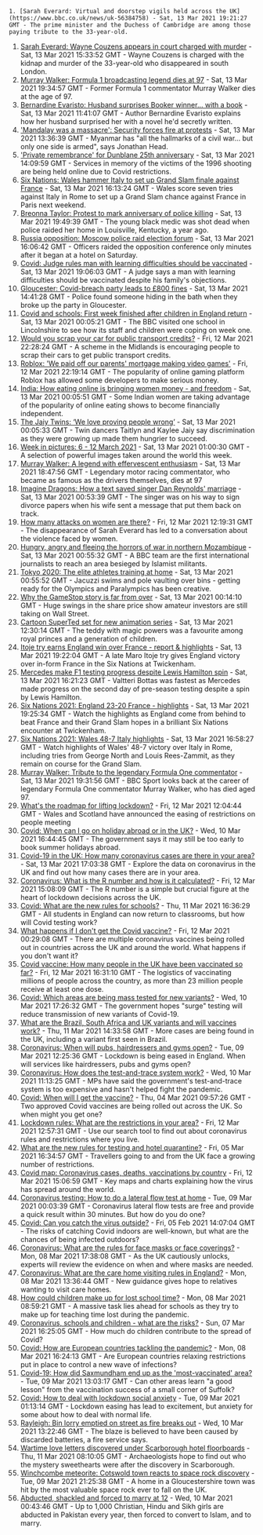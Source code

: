 
    1. [Sarah Everard: Virtual and doorstep vigils held across the UK](https://www.bbc.co.uk/news/uk-56384758) - Sat, 13 Mar 2021 19:21:27 GMT - The prime minister and the Duchess of Cambridge are among those paying tribute to the 33-year-old.
1. [Sarah Everard: Wayne Couzens appears in court charged with murder](https://www.bbc.co.uk/news/uk-england-london-56385657) - Sat, 13 Mar 2021 15:33:52 GMT - Wayne Couzens is charged with the kidnap and murder of the 33-year-old who disappeared in south London.
1. [Murray Walker: Formula 1 broadcasting legend dies at 97](https://www.bbc.co.uk/sport/formula1/56388596) - Sat, 13 Mar 2021 19:34:57 GMT - Former Formula 1 commentator Murray Walker dies at the age of 97.
1. [Bernardine Evaristo: Husband surprises Booker winner… with a book](https://www.bbc.co.uk/news/uk-56385395) - Sat, 13 Mar 2021 11:41:07 GMT - Author Bernardine Evaristo explains how her husband surprised her with a novel he'd secretly written.
1. ['Mandalay was a massacre': Security forces fire at protests](https://www.bbc.co.uk/news/world-asia-56386348) - Sat, 13 Mar 2021 13:36:39 GMT - Myanmar has "all the hallmarks of a civil war... but only one side is armed", says Jonathan Head.
1. ['Private remembrance' for Dunblane 25th anniversary](https://www.bbc.co.uk/news/uk-scotland-56386496) - Sat, 13 Mar 2021 14:09:59 GMT - Services in memory of the victims of the 1996 shooting are being held online due to Covid restrictions.
1. [Six Nations: Wales hammer Italy to set up Grand Slam finale against France](https://www.bbc.co.uk/sport/rugby-union/56387542) - Sat, 13 Mar 2021 16:13:24 GMT - Wales score seven tries against Italy in Rome to set up a Grand Slam chance against France in Paris next weekend.
1. [Breonna Taylor: Protest to mark anniversary of police killing](https://www.bbc.co.uk/news/world-us-canada-56387446) - Sat, 13 Mar 2021 19:49:39 GMT - The young black medic was shot dead when police raided her home in Louisville, Kentucky, a year ago.
1. [Russia opposition: Moscow police raid election forum](https://www.bbc.co.uk/news/world-europe-56385012) - Sat, 13 Mar 2021 16:06:42 GMT - Officers raided the opposition conference only minutes after it began at a hotel on Saturday.
1. [Covid: Judge rules man with learning difficulties should be vaccinated](https://www.bbc.co.uk/news/uk-england-manchester-56379383) - Sat, 13 Mar 2021 19:06:03 GMT - A judge says a man with learning difficulties should be vaccinated despite his family's objections.
1. [Gloucester: Covid-breach party leads to £800 fines](https://www.bbc.co.uk/news/uk-england-gloucestershire-56386595) - Sat, 13 Mar 2021 14:41:28 GMT - Police found someone hiding in the bath when they broke up the party in Gloucester.
1. [Covid and schools: First week finished after children in England return](https://www.bbc.co.uk/news/education-56375885) - Sat, 13 Mar 2021 00:05:21 GMT - The BBC visited one school in Lincolnshire to see how its staff and children were coping on week one.
1. [Would you scrap your car for public transport credits?](https://www.bbc.co.uk/news/business-56373096) - Fri, 12 Mar 2021 22:28:24 GMT - A scheme in the Midlands is encouraging people to scrap their cars to get public transport credits.
1. [Roblox: 'We paid off our parents' mortgage making video games'](https://www.bbc.co.uk/news/business-56354253) - Fri, 12 Mar 2021 22:19:14 GMT - The popularity of online gaming platform Roblox has allowed some developers to make serious money.
1. [India: How eating online is bringing women money - and freedom](https://www.bbc.co.uk/news/world-asia-india-56373660) - Sat, 13 Mar 2021 00:05:51 GMT - Some Indian women are taking advantage of the popularity of online eating shows to become financially independent.
1. [The Jaiy Twins: ‘We love proving people wrong’](https://www.bbc.co.uk/news/uk-england-london-56353938) - Sat, 13 Mar 2021 00:05:33 GMT - Twin dancers Taitlyn and Kaylee Jaiy say discrimination as they were growing up made them hungrier to succeed.
1. [Week in pictures: 6 - 12 March 2021](https://www.bbc.co.uk/news/in-pictures-56371922) - Sat, 13 Mar 2021 01:00:30 GMT - A selection of powerful images taken around the world this week.
1. [Murray Walker: A legend with effervescent enthusiasm](https://www.bbc.co.uk/sport/formula1/56355693) - Sat, 13 Mar 2021 18:47:56 GMT - Legendary motor racing commentator, who became as famous as the drivers themselves, dies at 97
1. [Imagine Dragons: How a text saved singer Dan Reynolds' marriage](https://www.bbc.co.uk/news/entertainment-arts-56376731) - Sat, 13 Mar 2021 00:53:39 GMT - The singer was on his way to sign divorce papers when his wife sent a message that put them back on track.
1. [How many attacks on women are there?](https://www.bbc.co.uk/news/explainers-56365412) - Fri, 12 Mar 2021 12:19:31 GMT - The disappearance of Sarah Everard has led to a conversation about the violence faced by women.
1. [Hungry, angry and fleeing the horrors of war in northern Mozambique](https://www.bbc.co.uk/news/world-africa-56373651) - Sat, 13 Mar 2021 00:55:32 GMT - A BBC team are the first international journalists to reach an area besieged by Islamist militants.
1. [Tokyo 2020: The elite athletes training at home](https://www.bbc.co.uk/news/newsbeat-56264594) - Sat, 13 Mar 2021 00:55:52 GMT - Jacuzzi swims and pole vaulting over bins - getting ready for the Olympics and Paralympics has been creative.
1. [Why the GameStop story is far from over](https://www.bbc.co.uk/news/technology-56357526) - Sat, 13 Mar 2021 00:14:10 GMT - Huge swings in the share price show amateur investors are still taking on Wall Street.
1. [Cartoon SuperTed set for new animation series](https://www.bbc.co.uk/news/uk-wales-56011789) - Sat, 13 Mar 2021 12:30:14 GMT - The teddy with magic powers was a favourite among royal princes and a generation of children.
1. [Itoje try earns England win over France - report & highlights](https://www.bbc.co.uk/sport/rugby-union/56386696) - Sat, 13 Mar 2021 19:22:04 GMT - A late Maro Itoje try gives England victory over in-form France in the Six Nations at Twickenham.
1. [Mercedes make F1 testing progress despite Lewis Hamilton spin](https://www.bbc.co.uk/sport/formula1/56387626) - Sat, 13 Mar 2021 16:21:23 GMT - Valtteri Bottas was fastest as Mercedes made progress on the second day of pre-season testing despite a spin by Lewis Hamilton.
1. [Six Nations 2021: England 23-20 France - highlights](https://www.bbc.co.uk/sport/av/rugby-union/56389537) - Sat, 13 Mar 2021 19:25:34 GMT - Watch the highlights as England come from behind to beat France and their Grand Slam hopes in a brilliant Six Nations encounter at Twickenham.
1. [Six Nations 2021: Wales 48-7 Italy highlights](https://www.bbc.co.uk/sport/av/rugby-union/56388817) - Sat, 13 Mar 2021 16:58:27 GMT - Watch highlights of Wales' 48-7 victory over Italy in Rome, including tries from George North and Louis Rees-Zammit, as they remain on course for the Grand Slam.
1. [Murray Walker: Tribute to the legendary Formula One commentator](https://www.bbc.co.uk/sport/av/formula1/56389527) - Sat, 13 Mar 2021 19:31:56 GMT - BBC Sport looks back at the career of legendary Formula One commentator Murray Walker, who has died aged 97.
1. [What's the roadmap for lifting lockdown?](https://www.bbc.co.uk/news/explainers-52530518) - Fri, 12 Mar 2021 12:04:44 GMT - Wales and Scotland have announced the easing of restrictions on people meeting
1. [Covid: When can I go on holiday abroad or in the UK?](https://www.bbc.co.uk/news/explainers-52646738) - Wed, 10 Mar 2021 16:44:45 GMT - The government says it may still be too early to book summer holidays abroad.
1. [Covid-19 in the UK: How many coronavirus cases are there in your area?](https://www.bbc.co.uk/news/uk-51768274) - Sat, 13 Mar 2021 17:03:38 GMT - Explore the data on coronavirus in the UK and find out how many cases there are in your area.
1. [Coronavirus: What is the R number and how is it calculated?](https://www.bbc.co.uk/news/health-52473523) - Fri, 12 Mar 2021 15:08:09 GMT - The R number is a simple but crucial figure at the heart of lockdown decisions across the UK.
1. [Covid: What are the new rules for schools?](https://www.bbc.co.uk/news/education-51643556) - Thu, 11 Mar 2021 16:36:29 GMT - All students in England can now return to classrooms, but how will Covid testing work?
1. [What happens if I don't get the Covid vaccine?](https://www.bbc.co.uk/news/health-56359242) - Fri, 12 Mar 2021 00:29:08 GMT - There are multiple coronavirus vaccines being rolled out in countries across the UK and around the world. What happens if you don't want it?
1. [Covid vaccine: How many people in the UK have been vaccinated so far?](https://www.bbc.co.uk/news/health-55274833) - Fri, 12 Mar 2021 16:31:10 GMT - The logistics of vaccinating millions of people across the country, as more than 23 million people receive at least one dose.
1. [Covid: Which areas are being mass tested for new variants?](https://www.bbc.co.uk/news/explainers-54872039) - Wed, 10 Mar 2021 17:26:32 GMT - The government hopes "surge" testing will reduce transmission of new variants of Covid-19.
1. [What are the Brazil, South Africa and UK variants and will vaccines work?](https://www.bbc.co.uk/news/health-55659820) - Thu, 11 Mar 2021 14:33:58 GMT - More cases are being found in the UK, including a variant first seen in Brazil.
1. [Coronavirus: When will pubs, hairdressers and gyms open?](https://www.bbc.co.uk/news/explainers-53349989) - Tue, 09 Mar 2021 12:25:36 GMT - Lockdown is being eased in England. When will services like hairdressers, pubs and gyms open?
1. [Coronavirus: How does the test-and-trace system work?](https://www.bbc.co.uk/news/explainers-52442754) - Wed, 10 Mar 2021 11:13:25 GMT - MPs have said the government's test-and-trace system is too expensive and hasn't helped fight the pandemic.
1. [Covid: When will I get the vaccine?](https://www.bbc.co.uk/news/health-55045639) - Thu, 04 Mar 2021 09:57:26 GMT - Two approved Covid vaccines are being rolled out across the UK. So when might you get one?
1. [Lockdown rules: What are the restrictions in your area?](https://www.bbc.co.uk/news/uk-54373904) - Fri, 12 Mar 2021 12:57:31 GMT - Use our search tool to find out about coronavirus rules and restrictions where you live.
1. [What are the new rules for testing and hotel quarantine?](https://www.bbc.co.uk/news/explainers-52544307) - Fri, 05 Mar 2021 16:34:57 GMT - Travellers going to and from the UK face a growing number of restrictions.
1. [Covid map: Coronavirus cases, deaths, vaccinations by country](https://www.bbc.co.uk/news/world-51235105) - Fri, 12 Mar 2021 15:06:59 GMT - Key maps and charts explaining how the virus has spread around the world.
1. [Coronavirus testing: How to do a lateral flow test at home](https://www.bbc.co.uk/news/health-56326456) - Tue, 09 Mar 2021 00:03:39 GMT - Coronavirus lateral flow tests are free and provide a quick result within 30 minutes. But how do you do one?
1. [Covid: Can you catch the virus outside?](https://www.bbc.co.uk/news/explainers-55680305) - Fri, 05 Feb 2021 14:07:04 GMT - The risks of catching Covid indoors are well-known, but what are the chances of being infected outdoors?
1. [Coronavirus: What are the rules for face masks or face coverings?](https://www.bbc.co.uk/news/health-51205344) - Mon, 08 Mar 2021 17:38:08 GMT - As the UK cautiously unlocks, experts will review the evidence on when and where masks are needed.
1. [Coronavirus: What are the care home visiting rules in England?](https://www.bbc.co.uk/news/explainers-53503712) - Mon, 08 Mar 2021 13:36:44 GMT - New guidance gives hope to relatives wanting to visit care homes.
1. [How could children make up for lost school time?](https://www.bbc.co.uk/news/explainers-55938837) - Mon, 08 Mar 2021 08:59:21 GMT - A massive task lies ahead for schools as they try to make up for teaching time lost during the pandemic.
1. [Coronavirus, schools and children - what are the risks?](https://www.bbc.co.uk/news/health-52003804) - Sun, 07 Mar 2021 16:25:05 GMT - How much do children contribute to the spread of Covid?
1. [Covid: How are European countries tackling the pandemic?](https://www.bbc.co.uk/news/explainers-53640249) - Mon, 08 Mar 2021 16:24:13 GMT - Are European countries relaxing restrictions put in place to control a new wave of infections?
1. [Covid-19: How did Saxmundham end up as the 'most-vaccinated' area?](https://www.bbc.co.uk/news/uk-england-suffolk-56320986) - Tue, 09 Mar 2021 13:03:17 GMT - Can other areas learn "a good lesson" from the vaccination success of a small corner of Suffolk?
1. [Covid: How to deal with lockdown social anxiety](https://www.bbc.co.uk/news/newsbeat-56323453) - Tue, 09 Mar 2021 01:13:14 GMT - Lockdown easing has lead to excitement, but anxiety for some about how to deal with normal life.
1. [Rayleigh: Bin lorry emptied on street as fire breaks out](https://www.bbc.co.uk/news/uk-england-essex-56347763) - Wed, 10 Mar 2021 13:22:46 GMT - The blaze is believed to have been caused by discarded batteries, a fire service says.
1. [Wartime love letters discovered under Scarborough hotel floorboards](https://www.bbc.co.uk/news/uk-england-york-north-yorkshire-56339136) - Thu, 11 Mar 2021 08:10:05 GMT - Archaeologists hope to find out who the mystery sweethearts were after the discovery in Scarborough.
1. [Winchcombe meteorite: Cotswold town reacts to space rock discovery](https://www.bbc.co.uk/news/uk-56341461) - Tue, 09 Mar 2021 21:25:38 GMT - A home in a Gloucestershire town was hit by the most valuable space rock ever to fall on the UK.
1. [Abducted, shackled and forced to marry at 12](https://www.bbc.co.uk/news/stories-56337182) - Wed, 10 Mar 2021 00:43:46 GMT - Up to 1,000 Christian, Hindu and Sikh girls are abducted in Pakistan every year, then forced to convert to Islam, and to marry.

